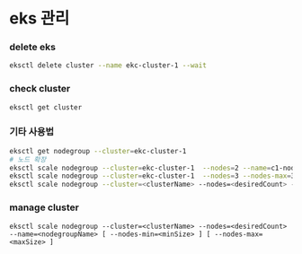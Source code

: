 # eks 관리

### delete eks

```bash
eksctl delete cluster --name ekc-cluster-1 --wait
```

### check cluster

```bash
eksctl get cluster
```

### 기타 사용법

```bash
eksctl get nodegroup --cluster=ekc-cluster-1
# 노드 확장
eksctl scale nodegroup --cluster=ekc-cluster-1  --nodes=2 --name=c1-nodes
eksctl scale nodegroup --cluster=ekc-cluster-1  --nodes=3 --nodes-max=3 --name=c1-nodes
eksctl scale nodegroup --cluster=<clusterName> --nodes=<desiredCount> --name=<nodegroupName> [ --nodes-min=<minSize> ] [ --nodes-max=<maxSize> ]
```

### manage cluster

```text
eksctl scale nodegroup --cluster=<clusterName> --nodes=<desiredCount> --name=<nodegroupName> [ --nodes-min=<minSize> ] [ --nodes-max=<maxSize> ]
```

